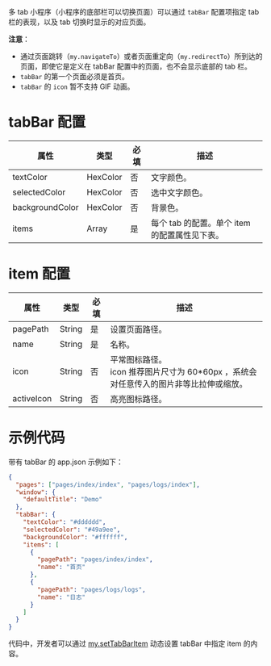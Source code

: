 多 tab 小程序（小程序的底部栏可以切换页面）可以通过 `tabBar` 配置项指定 tab 栏的表现，以及 tab 切换时显示的对应页面。

**注意**：

- 通过页面跳转（`my.navigateTo`）或者页面重定向（`my.redirectTo`）所到达的页面，即使它是定义在 tabBar 配置中的页面，也不会显示底部的 tab 栏。
- `tabBar` 的第一个页面必须是首页。
- `tabBar` 的 `icon` 暂不支持 GIF 动画。

# tabBar 配置

| **属性** | **类型** | **必填** | **描述** |
| --- | --- | --- | --- |
| textColor | HexColor | 否 | 文字颜色。 |
| selectedColor | HexColor | 否 | 选中文字颜色。 |
| backgroundColor | HexColor | 否 | 背景色。 |
| items | Array | 是 | 每个 tab 的配置。单个 item 的配置属性见下表。 |

# item 配置

| **属性** | **类型** | **必填** | **描述** |
| --- | --- | --- | --- |
| pagePath | String | 是 | 设置页面路径。 |
| name | String | 是 | 名称。 |
| icon | String | 否 | 平常图标路径。<br />icon 推荐图片尺寸为 60\*60px ，系统会对任意传入的图片非等比拉伸或缩放。 |
| activeIcon | String | 否 | 高亮图标路径。 |

# 示例代码

带有 tabBar 的 app.json 示例如下：

```json
{
  "pages": ["pages/index/index", "pages/logs/index"],
  "window": {
    "defaultTitle": "Demo"
  },
  "tabBar": {
    "textColor": "#dddddd",
    "selectedColor": "#49a9ee",
    "backgroundColor": "#ffffff",
    "items": [
      {
        "pagePath": "pages/index/index",
        "name": "首页"
      },
      {
        "pagePath": "pages/logs/logs",
        "name": "日志"
      }
    ]
  }
}
```

代码中，开发者可以通过 [my.setTabBarItem](https://opendocs.alipay.com/mini/api/zu37bk) 动态设置 tabBar 中指定 item 的内容。
